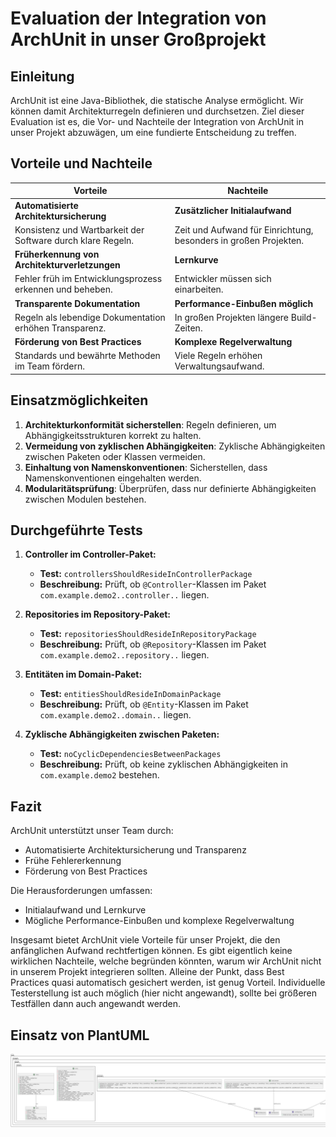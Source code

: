 # Evaluation der Integration von ArchUnit in unser Großprojekt

## Einleitung
ArchUnit ist eine Java-Bibliothek, die statische Analyse ermöglicht. Wir können damit Architekturregeln definieren und durchsetzen. Ziel dieser Evaluation ist es, die Vor- und Nachteile der Integration von ArchUnit in unser Projekt abzuwägen, um eine fundierte Entscheidung zu treffen.

## Vorteile und Nachteile

| **Vorteile**                                      | **Nachteile**                                       |
|---------------------------------------------------|-----------------------------------------------------|
| **Automatisierte Architektursicherung**           | **Zusätzlicher Initialaufwand**                     |
| Konsistenz und Wartbarkeit der Software durch klare Regeln. | Zeit und Aufwand für Einrichtung, besonders in großen Projekten. |
| **Früherkennung von Architekturverletzungen**     | **Lernkurve**                                       |
| Fehler früh im Entwicklungsprozess erkennen und beheben. | Entwickler müssen sich einarbeiten. |
| **Transparente Dokumentation**                    | **Performance-Einbußen möglich**                    |
| Regeln als lebendige Dokumentation erhöhen Transparenz. | In großen Projekten längere Build-Zeiten. |
| **Förderung von Best Practices**                  | **Komplexe Regelverwaltung**                        |
| Standards und bewährte Methoden im Team fördern. | Viele Regeln erhöhen Verwaltungsaufwand. |

## Einsatzmöglichkeiten
1. **Architekturkonformität sicherstellen**: Regeln definieren, um Abhängigkeitsstrukturen korrekt zu halten.
2. **Vermeidung von zyklischen Abhängigkeiten**: Zyklische Abhängigkeiten zwischen Paketen oder Klassen vermeiden.
3. **Einhaltung von Namenskonventionen**: Sicherstellen, dass Namenskonventionen eingehalten werden.
4. **Modularitätsprüfung**: Überprüfen, dass nur definierte Abhängigkeiten zwischen Modulen bestehen.

## Durchgeführte Tests

1. **Controller im Controller-Paket:**
   - **Test:** `controllersShouldResideInControllerPackage`
   - **Beschreibung:** Prüft, ob `@Controller`-Klassen im Paket `com.example.demo2..controller..` liegen.

2. **Repositories im Repository-Paket:**
   - **Test:** `repositoriesShouldResideInRepositoryPackage`
   - **Beschreibung:** Prüft, ob `@Repository`-Klassen im Paket `com.example.demo2..repository..` liegen.

3. **Entitäten im Domain-Paket:**
   - **Test:** `entitiesShouldResideInDomainPackage`
   - **Beschreibung:** Prüft, ob `@Entity`-Klassen im Paket `com.example.demo2..domain..` liegen.

4. **Zyklische Abhängigkeiten zwischen Paketen:**
   - **Test:** `noCyclicDependenciesBetweenPackages`
   - **Beschreibung:** Prüft, ob keine zyklischen Abhängigkeiten in `com.example.demo2` bestehen.

## Fazit
ArchUnit unterstützt unser Team durch:
- Automatisierte Architektursicherung und Transparenz
- Frühe Fehlererkennung
- Förderung von Best Practices

Die Herausforderungen umfassen:
- Initialaufwand und Lernkurve
- Mögliche Performance-Einbußen und komplexe Regelverwaltung

Insgesamt bietet ArchUnit viele Vorteile für unser Projekt, die den anfänglichen Aufwand rechtfertigen können. Es gibt eigentlich keine wirklichen Nachteile, welche begründen könnten, warum wir ArchUnit nicht in unserem Projekt integrieren sollten. Alleine der Punkt, dass Best Practices quasi automatisch gesichert werden, ist genug Vorteil. Individuelle Testerstellung ist auch möglich (hier nicht angewandt), sollte bei größeren Testfällen dann auch angewandt werden.

## Einsatz von PlantUML

![UML-Diagramm der Projektstruktur](architecture.png)